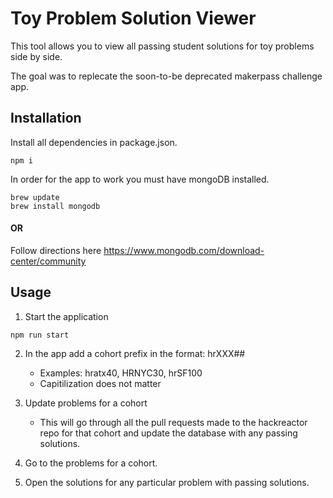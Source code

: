 # Toy Problem Solution Viewer

This tool allows you to view all passing student solutions for toy problems side by side.

The goal was to replecate the soon-to-be deprecated makerpass challenge app.

## Installation

Install all dependencies in package.json.
```
npm i
```

In order for the app to work you must have mongoDB installed.

```
brew update
brew install mongodb
```

#### OR

Follow directions here https://www.mongodb.com/download-center/community


## Usage
1. Start the application
   
```
npm run start
```

2. In the app add a cohort prefix in the format: hrXXX## 
   
   * Examples: hratx40, HRNYC30, hrSF100
   * Capitilization does not matter

3. Update problems for a cohort

   * This will go through all the pull requests made to the hackreactor repo for that cohort and update the database with any passing solutions.

5. Go to the problems for a cohort.
6. Open the solutions for any particular problem with passing solutions.
